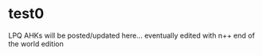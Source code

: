 test0
=====

LPQ AHKs will be posted/updated here... eventually
edited with n++ end of the world edition